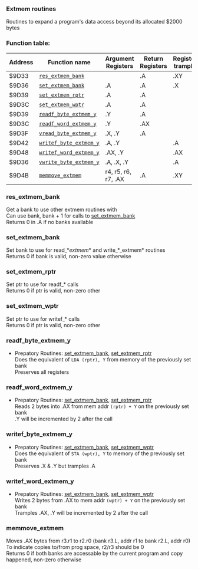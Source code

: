 ### Extmem routines

Routines to expand a program's data access beyond its allocated $2000 bytes

### Function table:
| Address | Function name | Argument Registers | Return Registers | Registers trampled |
|---------|---------------|--------------------|------------------|--------------------|
| $9D33 | [`res_extmem_bank`](#res_extmem_bank) | | .A | .XY |
| $9D36 | [`set_extmem_bank`](#set_extmem_bank) | .A | .A | .X |
| $9D39 | [`set_extmem_rptr`](#set_extmem_rptr) | .A | .A | |
| $9D3C | [`set_extmem_wptr`](#set_extmem_wptr) | .A | .A | |
| $9D39 | [`readf_byte_extmem_y`](#readf_byte_extmem_y) | .Y | .A | |
| $9D3C | [`readf_word_extmem_y`](#readf_word_extmem_y) | .Y | .AX | |
| $9D3F | [`vread_byte_extmem_y`](#vread_byte_extmem_y) | .X, .Y | .A | |
| $9D42 | [`writef_byte_extmem_y`](#writef_byte_extmem_y) | .A, .Y | | .A |
| $9D48 | [`writef_word_extmem_y`](#writef_word_extmem_y) | .AX, .Y | | .AX |
| $9D36 | [`vwrite_byte_extmem_y`](#vwrite_byte_extmem_y) | .A, .X, .Y | | .A |
| $9D4B | [`memmove_extmem`](#memmove_extmem) | r4, r5, r6, r7, .AX | .A | .XY |

### res_extmem_bank
Get a bank to use other extmem routines with  
Can use bank, bank + 1 for calls to [set_extmem_bank](#set_extmem_bank)  
Returns 0 in .A if no banks available  

### set_extmem_bank
Set bank to use for read_\*_extmem_\* and write_\*_extmem\* routines  
Returns 0 if bank is valid, non-zero value otherwise  

### set_extmem_rptr
Set ptr to use for readf_* calls  
Returns 0 if ptr is valid, non-zero other  

### set_extmem_wptr
Set ptr to use for writef_* calls  
Returns 0 if ptr is valid, non-zero other  

### readf_byte_extmem_y
- Prepatory Routines: [set_extmem_bank](#set_extmem_bank), [set_extmem_rptr](#set_extmem_rptr)  
Does the equivalent of `LDA (rptr), Y` from memory of the previously set bank  
Preserves all registers  

### readf_word_extmem_y
- Prepatory Routines: [set_extmem_bank](#set_extmem_bank), [set_extmem_rptr](#set_extmem_rptr)  
Reads 2 bytes into .AX from mem addr `(rptr) + Y` on the previously set bank  
.Y will be incremented by 2 after the call  

### writef_byte_extmem_y
- Prepatory Routines: [set_extmem_bank](#set_extmem_bank), [set_extmem_wptr](#set_extmem_wptr)  
Does the equivalent of `STA (wptr), Y` to memory of the previously set bank  
Preserves .X & .Y but tramples .A  

### writef_word_extmem_y
- Prepatory Routines: [set_extmem_bank](#set_extmem_bank), [set_extmem_wptr](#set_extmem_wptr)  
Writes 2 bytes from .AX to mem addr `(wptr) + Y` on the previously set bank  
Tramples .AX, .Y will be incremented by 2 after the call  

### memmove_extmem
Moves .AX bytes from r3.r1 to r2.r0 (bank r3.L, addr r1 to bank r2.L, addr r0)  
To indicate copies to/from prog space, r2/r3 should be 0  
Returns 0 if both banks are accessable by the current program and copy happened, non-zero otherwise  
